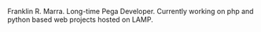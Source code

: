 Franklin R. Marra.
Long-time Pega Developer.
Currently working on php and python based web projects hosted on LAMP.
<!---
marrafr/marrafr is a ✨ special ✨ repository because its `README.md` (this file) appears on your GitHub profile.
You can click the Preview link to take a look at your changes.
--->
